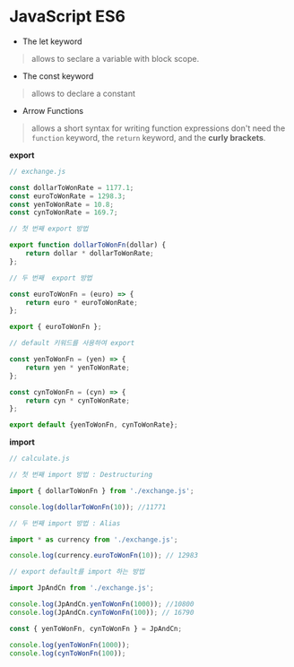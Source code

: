 # JavaScript ES6
* The let keyword
> allows to seclare a variable with block scope.
* The const keyword
> allows to declare a constant
* Arrow Functions
> allows a short syntax for writing function expressions
> don't need the `function` keyword, the `return` keyword, and the **curly brackets**.

**export**
```js
// exchange.js

const dollarToWonRate = 1177.1;
const euroToWonRate = 1298.3;
const yenToWonRate = 10.8;
const cynToWonRate = 169.7;

// 첫 번째 export 방법

export function dollarToWonFn(dollar) {
    return dollar * dollarToWonRate;
};

// 두 번째  export 방법

const euroToWonFn = (euro) => {
    return euro * euroToWonRate;
};

export { euroToWonFn };

// default 키워드를 사용하여 export

const yenToWonFn = (yen) => {
    return yen * yenToWonRate;
};

const cynToWonFn = (cyn) => {
    return cyn * cynToWonRate;
};

export default {yenToWonFn, cynToWonRate};
```

**import** 
```js
// calculate.js

// 첫 번째 import 방법 : Destructuring

import { dollarToWonFn } from './exchange.js';

console.log(dollarToWonFn(10)); //11771

// 두 번째 import 방법 : Alias

import * as currency from './exchange.js';

console.log(currency.euroToWonFn(10)); // 12983

// export default를 import 하는 방법

import JpAndCn from './exchange.js';

console.log(JpAndCn.yenToWonFn(1000)); //10800
console.log(JpAndCn.cynToWonFn(100)); // 16790

const { yenToWonFn, cynToWonFn } = JpAndCn;

console.log(yenToWonFn(1000));
console.log(cynToWonFn(100));
```